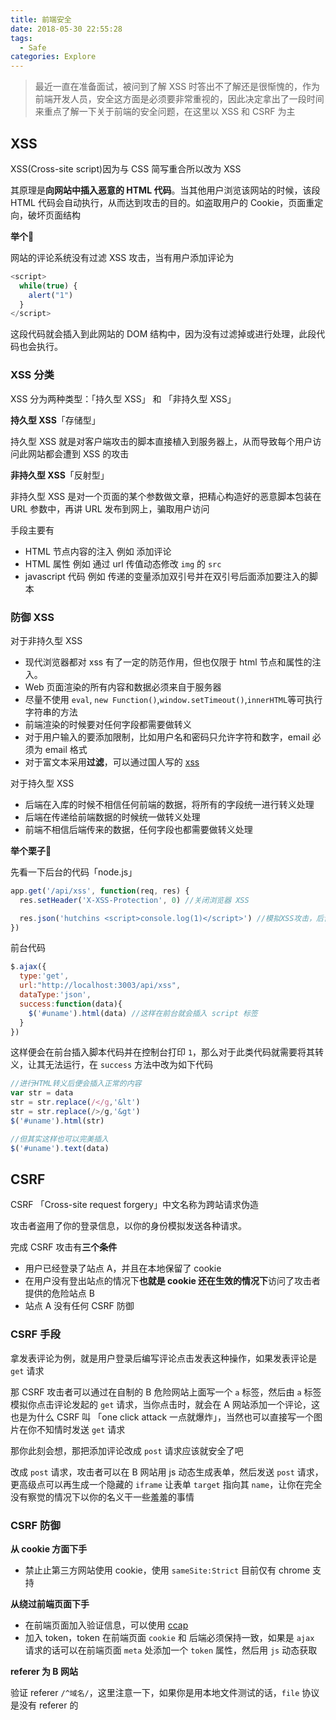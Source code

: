```yaml
---
title: 前端安全
date: 2018-05-30 22:55:28
tags:  
  - Safe
categories: Explore
---
```


> 最近一直在准备面试，被问到了解 XSS 时答出不了解还是很惭愧的，作为前端开发人员，安全这方面是必须要非常重视的，因此决定拿出了一段时间来重点了解一下关于前端的安全问题，在这里以 XSS 和 CSRF 为主

<!--more-->

## XSS

XSS(Cross-site script)因为与 CSS 简写重合所以改为 XSS

其原理是**向网站中插入恶意的 HTML 代码**。当其他用户浏览该网站的时候，该段 HTML 代码会自动执行，从而达到攻击的目的。如盗取用户的 Cookie，页面重定向，破坏页面结构

**举个**:chestnut:

网站的评论系统没有过滤 XSS 攻击，当有用户添加评论为

```js
<script>
  while(true) {
    alert("1")
  }
</script>
```

这段代码就会插入到此网站的 DOM 结构中，因为没有过滤掉或进行处理，此段代码也会执行。

### XSS 分类

XSS 分为两种类型：「持久型 XSS」 和 「非持久型 XSS」

**持久型 XSS**「存储型」

持久型 XSS 就是对客户端攻击的脚本直接植入到服务器上，从而导致每个用户访问此网站都会遭到 XSS 的攻击

**非持久型 XSS**「反射型」

非持久型 XSS 是对一个页面的某个参数做文章，把精心构造好的恶意脚本包装在 URL 参数中，再讲 URL 发布到网上，骗取用户访问

手段主要有

* HTML 节点内容的注入 例如 添加评论
* HTML 属性 例如 通过 url 传值动态修改 `img` 的 `src`
* javascript 代码 例如 传递的变量添加双引号并在双引号后面添加要注入的脚本

### 防御 XSS

对于非持久型 XSS

* 现代浏览器都对 xss 有了一定的防范作用，但也仅限于 html 节点和属性的注入。
* Web 页面渲染的所有内容和数据必须来自于服务器
* 尽量不使用 `eval`, `new Function()`,`window.setTimeout()`,`innerHTML`等可执行字符串的方法
* 前端渲染的时候要对任何字段都需要做转义
* 对于用户输入的要添加限制，比如用户名和密码只允许字符和数字，email 必须为 email 格式
* 对于富文本采用**过滤**，可以通过国人写的 [xss](https://github.com/leizongmin/js-xss)

对于持久型 XSS

* 后端在入库的时候不相信任何前端的数据，将所有的字段统一进行转义处理
* 后端在传递给前端数据的时候统一做转义处理
* 前端不相信后端传来的数据，任何字段也都需要做转义处理

**举个栗子**:chestnut:

先看一下后台的代码「node.js」

```js
app.get('/api/xss', function(req, res) {
  res.setHeader('X-XSS-Protection', 0) //关闭浏览器 XSS

  res.json('hutchins <script>console.log(1)</script>') //模拟XSS攻击，后台返回了带脚本的字符串
})
```

前台代码

```js
$.ajax({
  type:'get',
  url:"http://localhost:3003/api/xss",
  dataType:'json',
  success:function(data){
    $('#uname').html(data) //这样在前台就会插入 script 标签
  }
})
```

这样便会在前台插入脚本代码并在控制台打印 `1`，那么对于此类代码就需要将其转义，让其无法运行，在 `success` 方法中改为如下代码

```js
//进行HTML转义后便会插入正常的内容
var str = data
str = str.replace(/</g,'&lt')
str = str.replace(/>/g,'&gt')
$('#uname').html(str)

//但其实这样也可以完美插入
$('#uname').text(data) 
```

## CSRF

CSRF 「Cross-site request forgery」中文名称为跨站请求伪造

攻击者盗用了你的登录信息，以你的身份模拟发送各种请求。

完成 CSRF 攻击有**三个条件**

* 用户已经登录了站点 A，并且在本地保留了 cookie
* 在用户没有登出站点的情况下**也就是 cookie 还在生效的情况下**访问了攻击者提供的危险站点 B
* 站点 A 没有任何 CSRF 防御

### CSRF 手段

拿发表评论为例，就是用户登录后编写评论点击发表这种操作，如果发表评论是 `get` 请求

那 CSRF 攻击者可以通过在自制的 B 危险网站上面写一个 `a` 标签，然后由 `a` 标签模拟你点击评论发起的 `get` 请求，当你点击时，就会在 A 网站添加一个评论，这也是为什么 CSRF 叫 「one click attack 一点就爆炸」，当然也可以直接写一个图片在你不知情时发送 `get` 请求

那你此刻会想，那把添加评论改成 `post` 请求应该就安全了吧

改成 `post` 请求，攻击者可以在 B 网站用 js 动态生成表单，然后发送 `post` 请求，更高级点可以再生成一个隐藏的 `iframe` 让表单 `target` 指向其 `name`，让你在完全没有察觉的情况下以你的名义干一些羞羞的事情

### CSRF 防御

**从 cookie 方面下手**

* 禁止止第三方网站使用 cookie，使用 `sameSite:Strict` 目前仅有 chrome 支持

**从绕过前端页面下手**

* 在前端页面加入验证信息，可以使用 [ccap](https://github.com/DoubleSpout/ccap)
* 加入 token，token 在前端页面 `cookie` 和 后端必须保持一致，如果是 `ajax` 请求的话可以在前端页面 `meta` 处添加一个 `token` 属性，然后用 `js` 动态获取

**referer 为 B 网站**

验证 referer `/^域名/`，这里注意一下，如果你是用本地文件测试的话，`file` 协议是没有 referer 的
